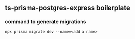 ## ts-prisma-postgres-express boilerplate

### command to generate migrations

```
npx prisma migrate dev --name=<add a name>
```
